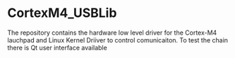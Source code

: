 # CortexM4_USBLib
The repository contains the hardware low level driver for the Cortex-M4 lauchpad and Linux Kernel Driiver to control comunicaiton. To test the chain there is Qt user interface available
